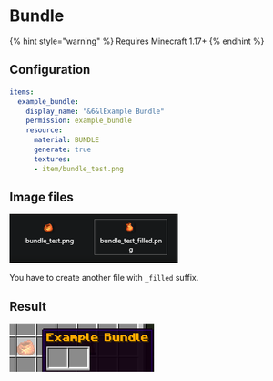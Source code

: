 # Bundle

{% hint style="warning" %}
Requires Minecraft 1.17+
{% endhint %}

## Configuration

```yaml
items:
  example_bundle:
    display_name: "&6&lExample Bundle"
    permission: example_bundle
    resource:
      material: BUNDLE
      generate: true
      textures:
      - item/bundle_test.png
```

## Image files

![](<../../../.gitbook/assets/image (158).png>)

You have to create another file with `_filled` suffix.

## Result

![](<../../../.gitbook/assets/image (143).png>)

